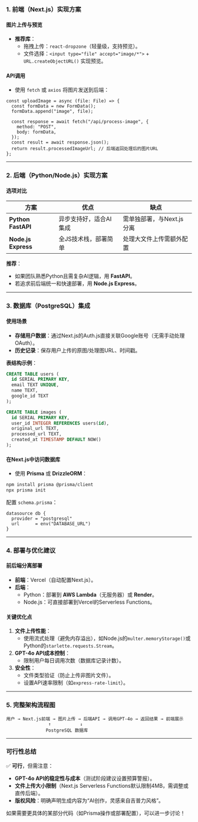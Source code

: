 ### **1. 前端（Next.js）实现方案**
#### **图片上传与预览**
- **推荐库**：  
  - 拖拽上传：`react-dropzone`（轻量级，支持预览）。  
  - 文件选择：`<input type="file" accept="image/*">` + `URL.createObjectURL()` 实现预览。  



#### **API调用**
- 使用 `fetch` 或 `axios` 将图片发送到后端：  
```tsx
const uploadImage = async (file: File) => {
  const formData = new FormData();
  formData.append("image", file);

  const response = await fetch("/api/process-image", {
    method: "POST",
    body: formData,
  });
  const result = await response.json();
  return result.processedImageUrl; // 后端返回处理后的图片URL
};
```

---

### **2. 后端（Python/Node.js）实现方案**
#### **选项对比**
| 方案                | 优点                          | 缺点                          |
|---------------------|-----------------------------|-----------------------------|
| **Python FastAPI**  | 异步支持好，适合AI集成        | 需单独部署，与Next.js分离      |
| **Node.js Express** | 全JS技术栈，部署简单          | 处理大文件上传需额外配置        |

**推荐**：  
- 如果团队熟悉Python且需复杂AI逻辑，用 **FastAPI**。  
- 若追求前后端统一和快速部署，用 **Node.js Express**。  


---

### **3. 数据库（PostgreSQL）集成**
#### **使用场景**
- **存储用户数据**：通过Next.js的Auth.js直接关联Google账号（无需手动处理OAuth）。  
- **历史记录**：保存用户上传的原图/处理图URL、时间戳。  

**表结构示例**：  
```sql
CREATE TABLE users (
  id SERIAL PRIMARY KEY,
  email TEXT UNIQUE,
  name TEXT,
  google_id TEXT
);

CREATE TABLE images (
  id SERIAL PRIMARY KEY,
  user_id INTEGER REFERENCES users(id),
  original_url TEXT,
  processed_url TEXT,
  created_at TIMESTAMP DEFAULT NOW()
);
```

#### **在Next.js中访问数据库**
- 使用 **Prisma** 或 **DrizzleORM**：  
```bash
npm install prisma @prisma/client
npx prisma init
```
配置 `schema.prisma`：  
```prisma
datasource db {
  provider = "postgresql"
  url      = env("DATABASE_URL")
}
```

---

### **4. 部署与优化建议**
#### **前后端分离部署**
- **前端**：Vercel（自动配置Next.js）。  
- **后端**：  
  - Python：部署到 **AWS Lambda**（无服务器）或 **Render**。  
  - Node.js：可直接部署到Vercel的Serverless Functions。  

#### **关键优化点**
1. **文件上传性能**：  
   - 使用流式处理（避免内存溢出），如Node.js的`multer.memoryStorage()`或Python的`starlette.requests.Stream`。  
2. **GPT-4o API成本控制**：  
   - 限制用户每日调用次数（数据库记录计数）。  
3. **安全性**：  
   - 文件类型验证（防止上传非图片文件）。  
   - 设置API速率限制（如`express-rate-limit`）。  

---

### **5. 完整架构流程图**
```
用户 → Next.js前端 → 图片上传 → 后端API → 调用GPT-4o → 返回结果 → 前端展示
                ↑           ↓
               PostgreSQL 数据库
```

---

### **可行性总结**
✅ **可行**，但需注意：  
- **GPT-4o API的稳定性与成本**（测试阶段建议设置预算警报）。  
- **文件上传大小限制**（Next.js Serverless Functions默认限制4MB，需调整或直传后端）。  
- **版权风险**：明确声明生成内容为“AI创作，灵感来自吉普力风格”。  

如果需要更具体的某部分代码（如Prisma操作或部署配置），可以进一步讨论！